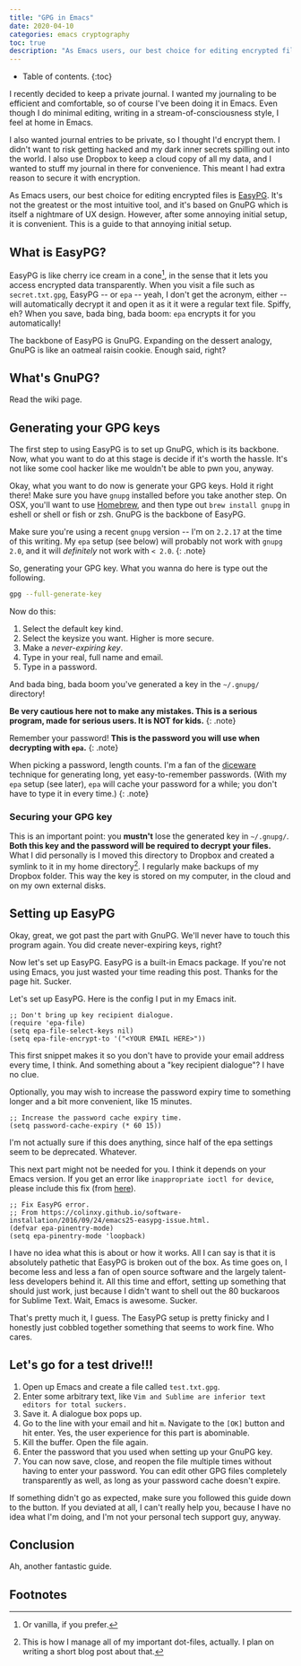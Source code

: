 ```yaml
---
title: "GPG in Emacs"
date: 2020-04-10
categories: emacs cryptography
toc: true
description: "As Emacs users, our best choice for editing encrypted files is EasyPG. It's not the greatest or the most intuitive tool, and it's based on GnuPG which is itself a nightmare of UX design. However, after some annoying initial setup, it is convenient. This is a guide to that annoying initial setup."
---
```


* Table of contents.
{:toc}

I recently decided to keep a private journal. I wanted my journaling to be efficient and comfortable, so of course I've been doing it in Emacs. Even though I do minimal editing, writing in a stream-of-consciousness style, I feel at home in Emacs.

I also wanted journal entries to be private, so I thought I'd encrypt them. I didn't want to risk getting hacked and my dark inner secrets spilling out into the world. I also use Dropbox to keep a cloud copy of all my data, and I wanted to stuff my journal in there for convenience. This meant I had extra reason to secure it with encryption.

As Emacs users, our best choice for editing encrypted files is [EasyPG](https://epg.osdn.jp/). It's not the greatest or the most intuitive tool, and it's based on GnuPG which is itself a nightmare of UX design. However, after some annoying initial setup, it is convenient. This is a guide to that annoying initial setup.

## What is EasyPG?

EasyPG is like cherry ice cream in a cone[^ice-cream], in the sense that it lets you access encrypted data transparently. When you visit a file such as `secret.txt.gpg`, EasyPG -- or `epa` -- yeah, I don't get the acronym, either -- will automatically decrypt it and open it as it it were a regular text file. Spiffy, eh? When you save, bada bing, bada boom: `epa` encrypts it for you automatically!

[^ice-cream]: Or vanilla, if you prefer.

The backbone of EasyPG is GnuPG. Expanding on the dessert analogy, GnuPG is like an oatmeal raisin cookie. Enough said, right?

## What's GnuPG?

Read the wiki page.

## Generating your GPG keys

The first step to using EasyPG is to set up GnuPG, which is its backbone. Now, what you want to do at this stage is decide if it's worth the hassle. It's not like some cool hacker like me wouldn't be able to pwn you, anyway.

Okay, what you want to do now is generate your GPG keys. Hold it right there! Make sure you have `gnupg` installed before you take another step. On OSX, you'll want to use [Homebrew](http://brew.sh/), and then type out `brew install gnupg` in eshell or shell or fish or zsh. GnuPG is the backbone of EasyPG.

Make sure you're using a recent `gnupg` version -- I'm on `2.2.17` at the time of this writing. My `epa` setup (see below) will probably not work with `gnupg 2.0`, and it will *definitely* not work with `< 2.0`.
{: .note}

So, generating your GPG key. What you wanna do here is type out the following.

```bash
gpg --full-generate-key
```

Now do this:

1. Select the default key kind.
1. Select the keysize you want. Higher is more secure.
1. Make a *never-expiring key*.
1. Type in your real, full name and email.
1. Type in a password.

And bada bing, bada boom you've generated a key in the `~/.gnupg/` directory!

**Be very cautious here not to make any mistakes. This is a serious program, made for serious users. It is NOT for kids.**
{: .note}

Remember your password! **This is the password you will use when decrypting with `epa`.**
{: .note}

When picking a password, length counts. I'm a fan of the [diceware](https://en.wikipedia.org/wiki/Diceware) technique for generating long, yet easy-to-remember passwords. (With my `epa` setup (see later), `epa` will cache your password for a while; you don't have to type it in every time.)
{: .note}

### Securing your GPG key

This is an important point: you **mustn't** lose the generated key in `~/.gnupg/`. **Both this key and the password will be required to decrypt your files.** What I did personally is I moved this directory to Dropbox and created a symlink to it in my home directory[^genius]. I regularly make backups of my Dropbox folder. This way the key is stored on my computer, in the cloud and on my own external disks.

[^genius]: This is how I manage all of my important dot-files, actually. I plan on writing a short blog post about that.

## Setting up EasyPG

Okay, great, we got past the part with GnuPG. We'll never have to touch this program again. You did create never-expiring keys, right?

Now let's set up EasyPG. EasyPG is a built-in Emacs package. If you're not using Emacs, you just wasted your time reading this post. Thanks for the page hit. Sucker.

Let's set up EasyPG. Here is the config I put in my Emacs init.

```elisp
;; Don't bring up key recipient dialogue.
(require 'epa-file)
(setq epa-file-select-keys nil)
(setq epa-file-encrypt-to '("<YOUR EMAIL HERE>"))
```

This first snippet makes it so you don't have to provide your email address every time, I think. And something about a "key recipient dialogue"? I have no clue.

Optionally, you may wish to increase the password expiry time to something longer and a bit more convenient, like 15 minutes.

```elisp
;; Increase the password cache expiry time.
(setq password-cache-expiry (* 60 15))
```

I'm not actually sure if this does anything, since half of the epa settings seem to be deprecated. Whatever.

This next part might not be needed for you. I think it depends on your Emacs version. If you get an error like `inappropriate ioctl for device`, please include this fix (from [here](https://colinxy.github.io/software-installation/2016/09/24/emacs25-easypg-issue.html)).

```elisp
;; Fix EasyPG error.
;; From https://colinxy.github.io/software-installation/2016/09/24/emacs25-easypg-issue.html.
(defvar epa-pinentry-mode)
(setq epa-pinentry-mode 'loopback)
```

I have no idea what this is about or how it works. All I can say is that it is absolutely pathetic that EasyPG is broken out of the box. As time goes on, I become less and less a fan of open source software and the largely talent-less developers behind it. All this time and effort, setting up something that should just work, just because I didn't want to shell out the 80 buckaroos for Sublime Text. Wait, Emacs is awesome. Sucker.

That's pretty much it, I guess. The EasyPG setup is pretty finicky and I honestly just cobbled together something that seems to work fine. Who cares.

## Let's go for a test drive!!!

1. Open up Emacs and create a file called `test.txt.gpg`.
1. Enter some arbitrary text, like `Vim and Sublime are inferior text editors for total suckers.`
1. Save it. A dialogue box pops up.
1. Go to the line with your email and hit `m`. Navigate to the `[OK]` button and hit enter. Yes, the user experience for this part is abominable.
1. Kill the buffer. Open the file again.
1. Enter the password that you used when setting up your GnuPG key.
1. You can now save, close, and reopen the file multiple times without having to enter your password. You can edit other GPG files completely transparently as well, as long as your password cache doesn't expire.

If something didn't go as expected, make sure you followed this guide down to the button. If you deviated at all, I can't really help you, because I have no idea what I'm doing, and I'm not your personal tech support guy, anyway.

## Conclusion

Ah, another fantastic guide.

## Footnotes
